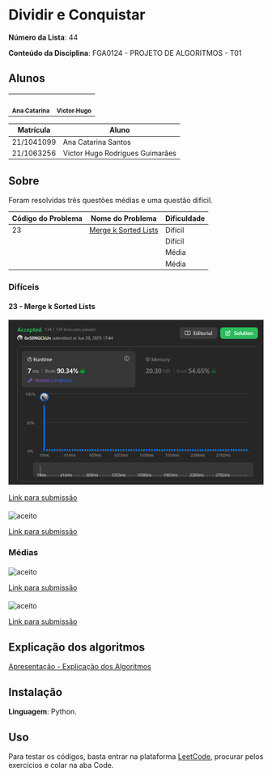# Dividir e Conquistar

**Número da Lista**: 44

**Conteúdo da Disciplina**: FGA0124 - PROJETO DE ALGORITMOS - T01  


## Alunos

<div>
<table>
  <tr>
    <td><a href="https://github.com/an4catarina"><img style="border-radius: 50%;" src="https://github.com/an4catarina.png" width="190px;" alt=""/><br /><sub><b>Ana Catarina</b></sub></a><br/></td>
    <td><a href="https://github.com/ViictorHugoo"><img style="border-radius: 50%;" src="https://github.com/ViictorHugoo.png" width="190px;" alt=""/><br /><sub><b>Victor Hugo</b></sub></a><br/></td>
  </tr>
</table>

| Matrícula   | Aluno                              |
| ----------- | ---------------------------------- |
| 21/1041099  | Ana Catarina Santos                |
| 21/1063256  | Victor Hugo Rodrigues Guimarães    |


## Sobre

Foram resolvidas três questões médias e uma questão difícil.

| Código do Problema | Nome do Problema | Dificuldade |
| ------------------ | ---------------- | ----------- |
| 23 | [Merge k Sorted Lists](https://leetcode.com/problems/merge-k-sorted-lists/description/) | Difícil |
| | | Difícil |
| | | Média |
| | | Média |

### Difíceis

#### 23 - Merge k Sorted Lists

![aceito 23](./images/23.png)

[Link para submissão](https://leetcode.com/problems/merge-k-sorted-lists/submissions/1677669575/)

#### 

![aceito ](./images/)

[Link para submissão]()

### Médias

#### 

![aceito ](./images/)

[Link para submissão]()


#### 

#### 

![aceito ](./images/)

[Link para submissão]()


## Explicação dos algoritmos

[Apresentação - Explicação dos Algoritmos]()

## Instalação

**Linguagem**: Python.

## Uso 

Para testar os códigos, basta entrar na plataforma [LeetCode](https://leetcode.com/), procurar pelos exercícios e colar na aba Code.
</div>
